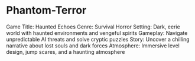 # Phantom-Terror
Game Title: Haunted Echoes  Genre: Survival Horror  Setting: Dark, eerie world with haunted environments and vengeful spirits  Gameplay: Navigate unpredictable AI threats and solve cryptic puzzles  Story: Uncover a chilling narrative about lost souls and dark forces  Atmosphere: Immersive level design, jump scares, and a haunting atmosphere
